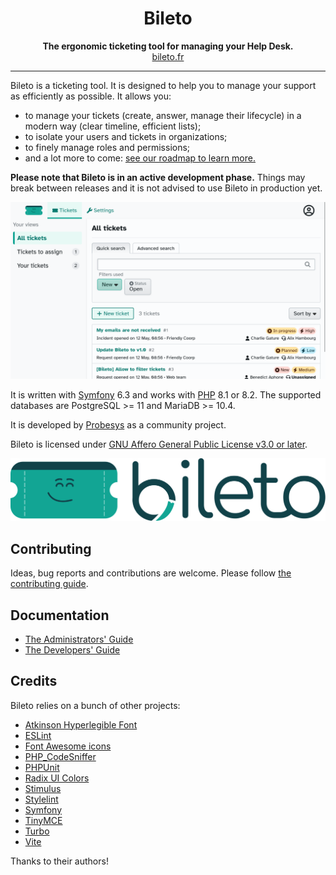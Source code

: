 <h1 align="center">Bileto</h1>

<p align="center">
    <strong>The ergonomic ticketing tool for managing your Help Desk.</strong><br>
    <a href="https://bileto.fr">bileto.fr</a>
</p>

---

Bileto is a ticketing tool.
It is designed to help you to manage your support as efficiently as possible.
It allows you:

- to manage your tickets (create, answer, manage their lifecycle) in a modern way (clear timeline, efficient lists);
- to isolate your users and tickets in organizations;
- to finely manage roles and permissions;
- and a lot more to come: [see our roadmap to learn more.](/ROADMAP.md)

**Please note that Bileto is in an active development phase.**
Things may break between releases and it is not advised to use Bileto in production yet.

![Screenshot of the home page of Bileto showing 3 opened tickets and 2 organizations](public/screenshot.png)

It is written with [Symfony](https://symfony.com/) 6.3 and works with [PHP](https://www.php.net/) 8.1 or 8.2.
The supported databases are PostgreSQL >= 11 and MariaDB >= 10.4.

It is developed by [Probesys](https://probesys.com) as a community project.

Bileto is licensed under [GNU Affero General Public License v3.0 or later](LICENSE.txt).

<p align="center">
    <img alt="Bileto logo" src="public/logo.svg" />
</p>

## Contributing

Ideas, bug reports and contributions are welcome. Please follow [the contributing guide](CONTRIBUTING.md).

## Documentation

- [The Administrators' Guide](/docs/administrators/README.md)
- [The Developers' Guide](/docs/developers/README.md)

## Credits

Bileto relies on a bunch of other projects:

- [Atkinson Hyperlegible Font](https://brailleinstitute.org/freefont)
- [ESLint](https://eslint.org/)
- [Font Awesome icons](https://fontawesome.com)
- [PHP\_CodeSniffer](https://github.com/squizlabs/PHP_CodeSniffer)
- [PHPUnit](https://phpunit.de/)
- [Radix UI Colors](https://www.radix-ui.com/colors)
- [Stimulus](https://stimulus.hotwired.dev/)
- [Stylelint](https://stylelint.io/)
- [Symfony](https://symfony.com/)
- [TinyMCE](https://www.tiny.cloud/tinymce/)
- [Turbo](https://turbo.hotwired.dev/)
- [Vite](https://vitejs.dev/)

Thanks to their authors!
